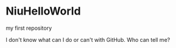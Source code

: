 # NiuHelloWorld
my first repository

I don't know what can I do or can't with GitHub. Who can tell me?
